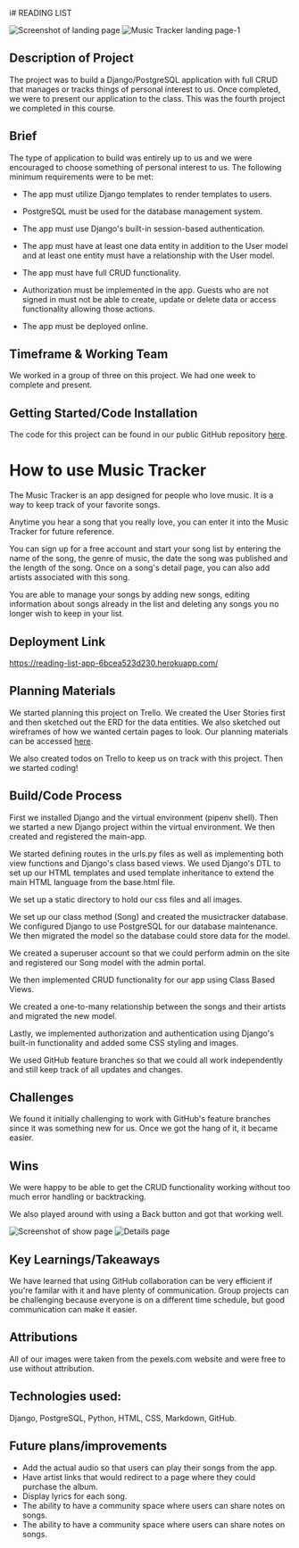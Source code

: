 i# READING LIST

![Screenshot of landing page](./wsl.localhost_Ubuntu_home_chaoscgo_code_ga_projects_reading-list_Landing-Page-screenshot.png)
![Music Tracker landing page-1](https://github.com/user-attachments/assets/f0bbf670-5e81-46f9-a7d4-69f92db9ac09)

## Description of Project

The project was to build a Django/PostgreSQL application with full CRUD that manages or tracks things of personal interest to us.  Once completed, we were to present our application to the class.  This was the fourth project we completed in this course.

## Brief

The type of application to build was entirely up to us and we were encouraged to choose something of personal interest to us.  The following minimum requirements were to be met:

* The app must utilize Django templates to render templates to users.

* PostgreSQL must be used for the database management system.

* The app must use Django's built-in session-based authentication.

* The app must have at least one data entity in addition to the User model and at least one entity must have a relationship with the User model.  

* The app must have full CRUD functionality.

* Authorization must be implemented in the app.  Guests who are not signed in must not be able to create, update or delete data or access functionality allowing those actions.

* The app must be deployed online.

## Timeframe & Working Team

We worked in a group of three on this project.  We had one week to complete and present.

## Getting Started/Code Installation

The code for this project can be found in our public GitHub repository [here](https://github.com/chaoscgo/music-tracker.git).

# How to use Music Tracker

The Music Tracker is an app designed for people who love music.  It is a way to keep track of your favorite songs.

Anytime you hear a song that you really love, you can enter it into the Music Tracker for future reference.

You can sign up for a free account and start your song list by entering the name of the song, the genre of music, the date the song was published and the length of the song. Once on a song's detail page, you can also add artists associated with this song.

You are able to manage your songs by adding new songs, editing information about songs already in the list and deleting any songs you no longer wish to keep in your list.

## Deployment Link

https://reading-list-app-6bcea523d230.herokuapp.com/

## Planning Materials

We started planning this project on Trello.  We created the User Stories first and then sketched out the ERD for the data entities. We also sketched out wireframes of how we wanted certain pages to look.  Our planning materials can be accessed [here](https://trello.com/b/FIyQ3OaT/music-tracker).

We also created todos on Trello to keep us on track with this project.  Then we started coding!

## Build/Code Process

First we installed Django and the virtual environment (pipenv shell).  Then we started a new Django project within the virtual environment.  We then created and registered the main-app.

We started defining routes in the urls.py files as well as implementing both view functions and Django's class based views.  We used Django's DTL to set up our HTML templates and used template inheritance to extend the main HTML language from the base.html file.

We set up a static directory to hold our css files and all images.  

We set up our class method (Song) and created the musictracker database.  We configured Django to use PostgreSQL for our database maintenance.  We then migrated the model so the database could store data for the model.

We created a superuser account so that we could perform admin on the site and registered our Song model with the admin portal.

We then implemented CRUD functionality for our app using Class Based Views.

We created a one-to-many relationship between the songs and their artists and migrated the new model.

Lastly, we implemented authorization and authentication using Django's built-in functionality and added some CSS styling and images.

We used GitHub feature branches so that we could all work independently and still keep track of all updates and changes.

## Challenges

We found it initially challenging to work with GitHub's feature branches since it was something new for us.  Once we got the hang of it, it became easier.

## Wins

We were happy to be able to get the CRUD functionality working without too much error handling or backtracking.

We also played around with using a Back button and got that working well.

![Screenshot of show page](./wsl.localhost_Ubuntu_home_chaoscgo_code_ga_projects_reading-list_Show-Page-screenshot.png)
![Details page](https://github.com/user-attachments/assets/475284e8-ce3a-411d-b79e-f815090b1830)

## Key Learnings/Takeaways

We have learned that using GitHub collaboration can be very efficient if you're familar with it and have plenty of communication.  Group projects can be challenging because everyone is on a different time schedule, but good communication can make it easier.

## Attributions

All of our images were taken from the pexels.com website and were free to use without attribution.

## Technologies used:

Django, PostgreSQL, Python, HTML, CSS, Markdown, GitHub.

## Future plans/improvements

* Add the actual audio so that users can play their songs from the app.
* Have artist links that would redirect to a page where they could purchase the album.
* Display lyrics for each song.
* The ability to have a community space where users can share notes on songs.
* The ability to have a community space where users can share notes on songs.
